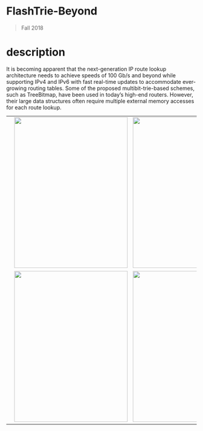 # FlashTrie-Beyond
> Fall 2018

# description
It is becoming apparent that the next-generation IP route lookup architecture needs to achieve speeds of 100 Gb/s and beyond while supporting IPv4 and IPv6 with fast real-time updates to accommodate ever-growing routing tables. Some of the proposed multibit-trie-based schemes, such as TreeBitmap, have been used in today’s high-end routers. However, their large data structures often require multiple external memory accesses for each route lookup.
<table style="width:100%">
  <tr>
    <td><img src="https://github.com/JaberBabaki/FlashTrie-Beyond/blob/master/HPSR-PR1-%2096131020/screenShot/1.jpg" width="300" height="400" /></td>
    <td><img src="https://github.com/JaberBabaki/FlashTrie-Beyond/blob/master/HPSR-PR1-%2096131020/screenShot/2.jpg" width="300" height="400" /></td>
    <td><img src="https://github.com/JaberBabaki/FlashTrie-Beyond/blob/master/HPSR-PR1-%2096131020/screenShot/3.jpg" width="300" height="400" /></td>
  </tr>
    <tr>
    <td><img src="https://github.com/JaberBabaki/FlashTrie-Beyond/blob/master/HPSR-PR1-%2096131020/screenShot/4.jpg" width="300" height="400" /></td>
    <td><img src="https://github.com/JaberBabaki/FlashTrie-Beyond/blob/master/HPSR-PR1-%2096131020/screenShot/5.jpg" width="300" height="400" /></td>
    <td><img src="https://github.com/JaberBabaki/FlashTrie-Beyond/blob/master/HPSR-PR1-%2096131020/screenShot/6.jpg" width="300" height="400" /></td>
  </tr>
</table>
